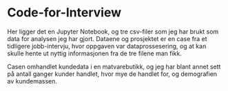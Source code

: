 # Code-for-Interview

Her ligger det en Jupyter Notebook, og tre csv-filer som jeg har brukt som data for analysen jeg har gjort. 
Dataene og prosjektet er en case fra et tidligere jobb-intervju, hvor oppgaven var dataprossesering, 
og at kan skulle hente ut nyttig informasjonen fra de tre filene man fikk. 

Casen omhandlet kundedata i en matvarebutikk, og jeg har blant annet sett på antall ganger kunder handlet, hvor mye de handlet for, 
og demografien av kundemassen.
